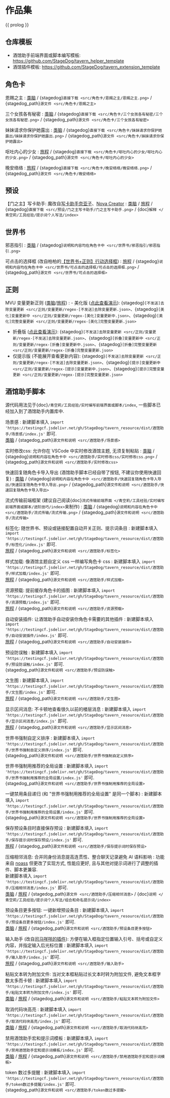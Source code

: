 <!-- markdownlint-disable MD032 MD007 -->
# 作品集

{{ prolog }}

## 仓库模板

- 酒馆助手前端界面或脚本编写模板: <https://github.com/StageDog/tavern_helper_template>
- 酒馆插件模板: <https://github.com/StageDog/tavern_extension_template>

## 角色卡

恩赐之主
: [类脑](https://discord.com/channels/1134557553011998840/1303936998913867836) / {stagedog}`直接下载 <src/角色卡/恩赐之主/恩赐之主.png>` / {stagedog_path}`源文件 <src/角色卡/恩赐之主>`

三个女孩各有秘密
: [类脑](https://discord.com/channels/1134557553011998840/1309438694557487145) / {stagedog}`直接下载 <src/角色卡/三个女孩各有秘密/三个女孩各有秘密.png>` / {stagedog_path}`源文件 <src/角色卡/三个女孩各有秘密>`

妹妹请求你保护她露出
: [类脑](https://discord.com/channels/1134557553011998840/1309438694557487145) / {stagedog}`直接下载 <src/角色卡/妹妹请求你保护她露出/妹妹请求你保护她露出.png>` / {stagedog_path}`源文件 <src/角色卡/妹妹请求你保护她露出>`

呕吐内心的少女
: [旅程](https://discord.com/channels/1291925535324110879/1339557809137778688) / {stagedog}`直接下载 <src/角色卡/呕吐内心的少女/呕吐内心的少女.png>` / {stagedog_path}`源文件 <src/角色卡/呕吐内心的少女>`

晚安络络
: [旅程](https://discord.com/channels/1291925535324110879/1351974085030314036) / {stagedog}`直接下载 <src/角色卡/晚安络络/晚安络络.png>` / {stagedog_path}`源文件 <src/角色卡/晚安络络>`

## 预设

【门之主】写卡助手: 魔改自[写卡助手奈亚子](https://discord.com/channels/1134557553011998840/1300806517339193384)、[Nova Creator](https://discord.com/channels/1291925535324110879/1376500572865433660)
: [类脑](https://discord.com/channels/1134557553011998840/1384864160671858688) / [旅程](https://discord.com/channels/1291925535324110879/1372476919618211961) / {stagedog}`直接下载 <src/预设/门之主写卡助手/门之主写卡助手.png>` / {doc}`解释 </青空莉/工具经验/提示词个人写法/index>`

## 世界书

邪恶指引
: [类脑](https://discord.com/channels/1134557553011998840/1322860907147034625) / {stagedog}`说明和内容均在角色卡中 <src/世界书/邪恶指引/邪恶指引.png>`

可点击的选择框 (改自柏柏的[【世界书+正则】行动选择框](https://discord.com/channels/1291925535324110879/1339825625782816788))
: [旅程](https://discord.com/channels/1291925535324110879/1339825625782816788) / {stagedog}`说明和内容均在角色卡中 <src/世界书/可点击的选择框/可点击的选择框.png>` / {stagedog_path}`源文件 <src/世界书/可点击的选择框>`

## 正则

MVU 变量更新正则 ([类脑](https://discord.com/channels/1134557553011998840/1396436859613089893/1396436859613089893)/[旅程](https://discord.com/channels/1291925535324110879/1396436234729029703/1396436234729029703))
: - 美化版 ([点此查看演示](https://gitgud.io/StageDog/tavern_resource/-/raw/main/src/正则/变量更新/美化版.mp4)): {stagedog}`[不发送]去除变量更新 <src/正则/变量更新/regex-[不发送]去除变量更新.json>`、{stagedog}`[美化]变量更新中 <src/正则/变量更新/regex-[美化]变量更新中.json>`、{stagedog}`[美化]完整变量更新 <src/正则/变量更新/regex-[美化]完整变量更新.json>`
  - 折叠版 ([点此查看演示](https://gitgud.io/StageDog/tavern_resource/-/raw/main/src/正则/变量更新/折叠版.mp4)): {stagedog}`[不发送]去除变量更新 <src/正则/变量更新/regex-[不发送]去除变量更新.json>`、{stagedog}`[折叠]变量更新中 <src/正则/变量更新/regex-[折叠]变量更新中.json>`、{stagedog}`[折叠]完整变量更新 <src/正则/变量更新/regex-[折叠]完整变量更新.json>`
  - 仅提示版 (不能展开查看更新内容): {stagedog}`[不发送]去除变量更新 <src/正则/变量更新/regex-[不发送]去除变量更新.json>`、{stagedog}`[提示]变量更新中 <src/正则/变量更新/regex-[提示]变量更新中.json>`、{stagedog}`[提示]完整变量更新 <src/正则/变量更新/regex-[提示]完整变量更新.json>`

## 酒馆助手脚本

源代码用法见于{doc}`/青空莉/工具经验/实时编写前端界面或脚本/index`, 一些脚本已经加入到了酒馆助手内置库中.

场景感
: 新建脚本填入 `import 'https://testingcf.jsdelivr.net/gh/StageDog/tavern_resource/dist/酒馆助手/场景感/index.js'` 即可. \
  [类脑](https://discord.com/channels/1134557553011998840/1308428327731855472) / {stagedog_path}`源文件和说明 <src/酒馆助手/场景感>`

实时修改css: 允许你在 VSCode 中实时修改酒馆主题, 无须复制粘贴
: [类脑](https://discord.com/channels/1134557553011998840/1333758463582404670) / {stagedog}`说明和内容在角色卡中 <src/酒馆助手/实时修改css/实时修改css.png>` / {stagedog_path}`源文件和说明 <src/酒馆助手/实时修改css>`

快速回复随角色卡导入导出 (酒馆助手脚本已经自带了按钮, 不建议你使用快速回复)
: [类脑](https://discord.com/channels/1134557553011998840/1322585732962975915) / {stagedog}`说明和内容在角色卡中 <src/酒馆助手/快速回复随角色卡导入导出/快速回复随角色卡导入导出.png>` / {stagedog_path}`源文件和说明 <src/酒馆助手/快速回复随角色卡导入导出>`

流式传输前端框架 (建议自己阅读{doc}`流式传输前端界面 </青空莉/工具经验/实时编写前端界面或脚本/进阶技巧/index>`来制作)
: [类脑](https://discord.com/channels/1134557553011998840/1330206359362211960) / {stagedog}`说明和内容在角色卡中 <src/酒馆助手/流式传输/流式传输.png>` / {stagedog_path}`源文件和说明 <src/酒馆助手/流式传输>`

标签化: 随世界书、预设或链接配置自动开关正则、提示词条目
: 新建脚本填入 `import 'https://testingcf.jsdelivr.net/gh/StageDog/tavern_resource/dist/酒馆助手/标签化/index.js'` 即可. \
  [旅程](https://discord.com/channels/1291925535324110879/1344362686900605043) / {stagedog_path}`源文件和说明 <src/酒馆助手/标签化>`

样式加载: 像酒馆主题自定义 css 一样编写角色卡 css
: 新建脚本填入 `import 'https://testingcf.jsdelivr.net/gh/StageDog/tavern_resource/dist/酒馆助手/样式加载/index.js'` 即可. \
  [旅程](https://discord.com/channels/1291925535324110879/1354783717910122496) / {stagedog_path}`源文件和说明 <src/酒馆助手/样式加载>`

资源预载: 提前缓存角色卡的插图
: 新建脚本填入 `import 'https://testingcf.jsdelivr.net/gh/StageDog/tavern_resource/dist/酒馆助手/资源预载/index.js'` 即可. \
  [旅程](https://discord.com/channels/1291925535324110879/1354791063935520898) / {stagedog_path}`源文件和说明 <src/酒馆助手/资源预载>`

自动安装插件: 让酒馆助手自动安装你角色卡需要的其他插件
: 新建脚本填入 `import 'https://testingcf.jsdelivr.net/gh/StageDog/tavern_resource/dist/酒馆助手/自动安装插件/index.js'` 即可. \
  [旅程](https://discord.com/channels/1291925535324110879/1346952067234660352) / {stagedog_path}`源文件和说明 <src/酒馆助手/自动安装插件>`

预设防误触
: 新建脚本填入 `import 'https://testingcf.jsdelivr.net/gh/StageDog/tavern_resource/dist/酒馆助手/预设防误触/index.js'` 即可. \
  {stagedog_path}`源文件和说明 <src/酒馆助手/预设防误触>`

文生图
: 新建脚本填入 `import 'https://testingcf.jsdelivr.net/gh/StageDog/tavern_resource/dist/酒馆助手/文生图/index.js'` 即可. \
  [旅程](https://discord.com/channels/1291925535324110879/1368559983704146041) / {stagedog_path}`源文件和说明 <src/酒馆助手/文生图>`

显示区间消息: 不卡顿地查看很久以前的楼层消息
: 新建脚本填入 `import 'https://testingcf.jsdelivr.net/gh/StageDog/tavern_resource/dist/酒馆助手/显示区间消息/index.js'` 即可. \
  [旅程](https://discord.com/channels/1291925535324110879/1371060550469029939) / {stagedog_path}`源文件和说明 <src/酒馆助手/显示区间消息>`

世界书强制自定义排序
: 新建脚本填入 `import 'https://testingcf.jsdelivr.net/gh/StageDog/tavern_resource/dist/酒馆助手/世界书强制自定义排序/index.js'` 即可. \
  {stagedog_path}`源文件和说明 <src/酒馆助手/世界书强制自定义排序>`

世界书强制用推荐的全局设置
: 新建脚本填入 `import 'https://testingcf.jsdelivr.net/gh/StageDog/tavern_resource/dist/酒馆助手/世界书强制用推荐的全局设置/index.js'` 即可. \
  {stagedog_path}`源文件和说明 <src/酒馆助手/世界书强制用推荐的全局设置>`

一键禁用条目递归 (和 "世界书强制用推荐的全局设置" 是同一个脚本)
: 新建脚本填入 `import 'https://testingcf.jsdelivr.net/gh/StageDog/tavern_resource/dist/酒馆助手/世界书强制用推荐的全局设置/index.js'` 即可. \
  {stagedog_path}`源文件和说明 <src/酒馆助手/世界书强制用推荐的全局设置>`

保存预设条目时直接保存预设
: 新建脚本填入 `import 'https://testingcf.jsdelivr.net/gh/StageDog/tavern_resource/dist/酒馆助手/保存提示词时保存预设/index.js'` 即可. \
  [旅程](https://discord.com/channels/1291925535324110879/1371874887156891689) / {stagedog_path}`源文件和说明 <src/酒馆助手/保存提示词时保存预设>`

压缩相邻消息: 合并同身份消息提高连贯性、整合聊天记录避免 AI 语料影响
: 功能来自 [noass](https://gitgud.io/Monblant/noass) 但更改了实现方式, 性能应更好, 且与其他对提示词进行了调整的插件、脚本更兼容. \
  新建脚本填入 `import 'https://testingcf.jsdelivr.net/gh/StageDog/tavern_resource/dist/酒馆助手/压缩相邻消息/index.js'` 即可. \
  [类脑](https://discord.com/channels/1134557553011998840/1410317452029595658) / [旅程](https://discord.com/channels/1291925535324110879/1410316490690793644) / {stagedog_path}`源文件 <src/酒馆助手/压缩相邻消息>` / {doc}`说明 </青空莉/工具经验/提示词个人写法/组合和命名提示词/index>`

预设条目更多按钮: 一键新增预设条目
: 新建脚本填入 `import 'https://testingcf.jsdelivr.net/gh/StageDog/tavern_resource/dist/酒馆助手/预设条目更多按钮/index.js'` 即可. \
  [类脑](https://discord.com/channels/1134557553011998840/1405486208796069898) / [旅程](https://discord.com/channels/1291925535324110879/1405485289677525002) / {stagedog_path}`源文件和说明 <src/酒馆助手/预设条目更多按钮>`

输入助手 (改自[司马咩咩的插件](https://github.com/Mooooooon/st-input-helper)): 方便在输入框指定位置输入引号、括号或自定义内容，并指定输入后光标位置
: 新建脚本填入 `import 'https://testingcf.jsdelivr.net/gh/StageDog/tavern_resource/dist/酒馆助手/输入助手/index.js'` 即可. \
  [旅程](https://discord.com/channels/1291925535324110879/1353370392705896468) / {stagedog_path}`源文件和说明 <src/酒馆助手/输入助手>`

粘贴文本转为附加文件: 当对文本框粘贴过长文本时转为附加文件, 避免文本框字数太多而卡顿
: 新建脚本填入 `import 'https://testingcf.jsdelivr.net/gh/StageDog/tavern_resource/dist/酒馆助手/粘贴文本转为附加文件/index.js'` 即可. \
  [类脑](https://discord.com/channels/1134557553011998840/1411315671794585660) / [旅程](https://discord.com/channels/1291925535324110879/1411315491225731122) / {stagedog_path}`源文件和说明 <src/酒馆助手/粘贴文本转为附加文件>`

取消代码块高亮
: 新建脚本填入 `import 'https://testingcf.jsdelivr.net/gh/StageDog/tavern_resource/dist/酒馆助手/取消代码块高亮/index.js'` 即可. \
  [类脑](https://discord.com/channels/1134557553011998840/1415651993833439302) / [旅程](https://discord.com/channels/1291925535324110879/1415652313837735947) / {stagedog_path}`源文件和说明 <src/酒馆助手/取消代码块高亮>`

禁用酒馆助手宏和提示词模板
: 新建脚本填入 `import 'https://testingcf.jsdelivr.net/gh/StageDog/tavern_resource/dist/酒馆助手/禁用酒馆助手宏和提示词模板/index.js'` 即可. \
  [类脑](https://discord.com/channels/1134557553011998840/1423948144072327229) / [旅程](https://discord.com/channels/1291925535324110879/1423948388906565794) / {stagedog_path}`源文件和说明 <src/酒馆助手/禁用酒馆助手宏和提示词模板>`

token 数过多提醒
: 新建脚本填入 `import 'https://testingcf.jsdelivr.net/gh/StageDog/tavern_resource/dist/酒馆助手/token数过多提醒/index.js'` 即可. \
  {stagedog_path}`源文件和说明 <src/酒馆助手/token数过多提醒>`
